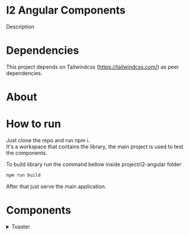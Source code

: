 # I2 Angular Components
Description

# Dependencies
This project depends on Tailwindcss (https://tailwindcss.com/) as peer dependencies.

# About

# How to run
Just clone the repo and run npm i.  
It's a workspace that contains the library, the main project is used to test the components.  

To build library run the command bellow inside project/i2-angular folder  

```javascript
npm run build
```

After that just serve the main application.  

# Components

<details><summary>Toaster</summary>
<p>

#### Import into your module

```typescript
import { I2ToasterModule } from 'i2-angular';
```

</p>

<p>

#### Then use in component

```typescript
import { I2ToasterService } from 'i2-angular';
...
showToast() {
    this._i2Toaster.show(
      {
        type: 'danger',
        message: 'Woops, something goes wrong. '
      }
    );
  }
```
#### Options
Model: I2ToasterOptions 
| Property | Required | Values                                 | Default |   |
|----------|----------|----------------------------------------|---------|---|
| type     | true     | 'warning', 'success', 'danger', 'info' | success |   |
| message  | true     | string                                 | ''      |   |
|          |          |                                        |         |   |

</p>
</details>
